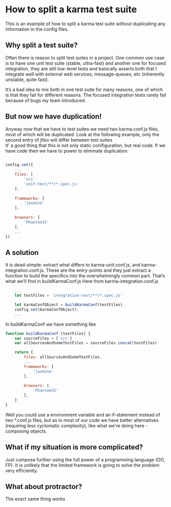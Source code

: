 # How to split a karma test suite
This is an example of how to split a karma test suite without duplicating any information in the config files.

## Why split a test suite?
Often there is reason to split test suites in a project. 
One common use case is to have one unit test suite (stable, ultra-fast) and another one for focused integration, 
they are still low-level tests and basically asserts both that I integrate well with external web services, 
message-queues, etc (inherently unstable, quite fast). 

It’s a bad idea to mix both in one test suite for many reasons, 
one of which is that they fail for different reasons. 
The focused integration tests rarely fail because of bugs my team introduced.

## But now we have duplication!
Anyway now that we have to test suites we need two karma.conf.js files, most of which will be duplicated. 
Look at the following example, only the second entry of *files* will differ between test suites  
It' a good thing that this is not only static conifiguration, but real code. 
If we have code then we have to power to eliminate duplication.

```javascript
    
config.set({
    ...
    files: [
        'src'
        'unit-test/**/*.spec.js'
    ],
    
    frameworks: [
        'jasmine'
    ],
    
    browsers: [
        'PhantomJS'
    ],
    ...
})

```

## A solution
It is dead-simple:
extract what differs to karma-unit.conf.js, and karma-integration.conf.js. 
These are the entry-points and they just extract a function to build the specifics into the overwhelmingly common part. 
That’s what we’ll find in buildKarmaConf.js
Here from karma-integration.conf.js

```javascript
    ...
    let testFiles = 'integration-test/**/*.spec.js'

    let karmaConfObject = buildKarmaConf(testFiles)
    config.set(karmaConfObject);
    ...
```
 
In buildKarmaConf we have something like

```javascript
function buildKarmaConf (testFiles) {
    var sourceFiles = ['src']
    var allSourcesAndSomeTestFiles = sourceFiles.concat(testFiles)

    return {
        files: allSourcesAndSomeTestFiles,
        ...
        frameworks: [
            'jasmine'
        ],
        
        browsers: [
            'PhantomJS'
        ],
    }
}
```

Well you could use a environment variable and an if-statement instead of two *.conf.js files, but as in most of our code we have better alternatives (requiring less cyclomatic complexity), like what we're doing here - composing objects. 

## What if my situation is more complicated?
Just compose further using the full power of a programming language (OO, FP). It is unlikely that the limited framework is going to solve the problem very efficiently.

## What about protractor?
The exact same thing works



